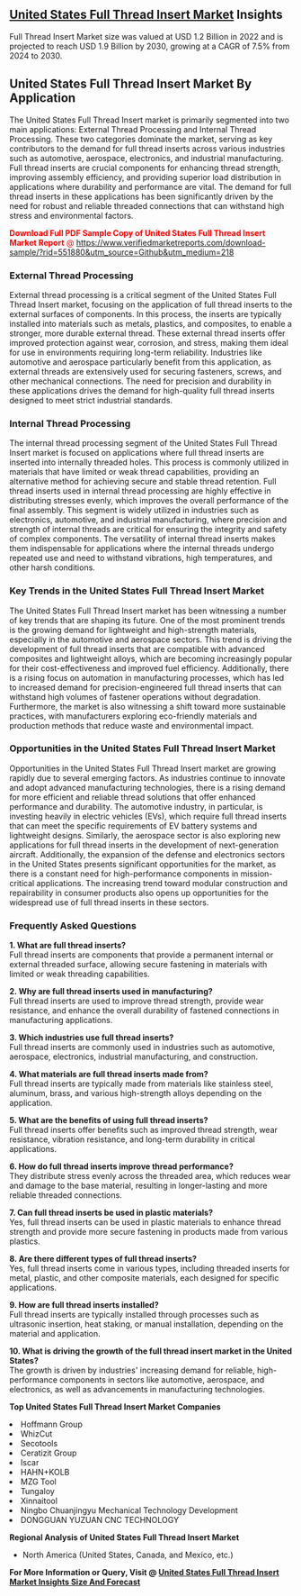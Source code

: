 <h2><a href="https://www.verifiedmarketreports.com/download-sample/?rid=551880&amp;utm_source=Github&amp;utm_medium=218" target="_blank">United States Full Thread Insert Market</a> Insights</h2><p>Full Thread Insert Market size was valued at USD 1.2 Billion in 2022 and is projected to reach USD 1.9 Billion by 2030, growing at a CAGR of 7.5% from 2024 to 2030.</p><p> <h2>United States Full Thread Insert Market By Application</h2> <p>The United States Full Thread Insert market is primarily segmented into two main applications: External Thread Processing and Internal Thread Processing. These two categories dominate the market, serving as key contributors to the demand for full thread inserts across various industries such as automotive, aerospace, electronics, and industrial manufacturing. Full thread inserts are crucial components for enhancing thread strength, improving assembly efficiency, and providing superior load distribution in applications where durability and performance are vital. The demand for full thread inserts in these applications has been significantly driven by the need for robust and reliable threaded connections that can withstand high stress and environmental factors. </p> <p><p><span class=""><span style="color: #ff0000;"><strong>Download Full PDF Sample Copy of United States Full Thread Insert Market Report</strong> @ </span><a href="https://www.verifiedmarketreports.com/download-sample/?rid=551880&amp;utm_source=Github&amp;utm_medium=218" target="_blank">https://www.verifiedmarketreports.com/download-sample/?rid=551880&amp;utm_source=Github&amp;utm_medium=218</a></span></p></p> <h3>External Thread Processing</h3> <p>External thread processing is a critical segment of the United States Full Thread Insert market, focusing on the application of full thread inserts to the external surfaces of components. In this process, the inserts are typically installed into materials such as metals, plastics, and composites, to enable a stronger, more durable external thread. These external thread inserts offer improved protection against wear, corrosion, and stress, making them ideal for use in environments requiring long-term reliability. Industries like automotive and aerospace particularly benefit from this application, as external threads are extensively used for securing fasteners, screws, and other mechanical connections. The need for precision and durability in these applications drives the demand for high-quality full thread inserts designed to meet strict industrial standards.</p> <h3>Internal Thread Processing</h3> <p>The internal thread processing segment of the United States Full Thread Insert market is focused on applications where full thread inserts are inserted into internally threaded holes. This process is commonly utilized in materials that have limited or weak thread capabilities, providing an alternative method for achieving secure and stable thread retention. Full thread inserts used in internal thread processing are highly effective in distributing stresses evenly, which improves the overall performance of the final assembly. This segment is widely utilized in industries such as electronics, automotive, and industrial manufacturing, where precision and strength of internal threads are critical for ensuring the integrity and safety of complex components. The versatility of internal thread inserts makes them indispensable for applications where the internal threads undergo repeated use and need to withstand vibrations, high temperatures, and other harsh conditions.</p> <h3>Key Trends in the United States Full Thread Insert Market</h3> <p>The United States Full Thread Insert market has been witnessing a number of key trends that are shaping its future. One of the most prominent trends is the growing demand for lightweight and high-strength materials, especially in the automotive and aerospace sectors. This trend is driving the development of full thread inserts that are compatible with advanced composites and lightweight alloys, which are becoming increasingly popular for their cost-effectiveness and improved fuel efficiency. Additionally, there is a rising focus on automation in manufacturing processes, which has led to increased demand for precision-engineered full thread inserts that can withstand high volumes of fastener operations without degradation. Furthermore, the market is also witnessing a shift toward more sustainable practices, with manufacturers exploring eco-friendly materials and production methods that reduce waste and environmental impact.</p> <h3>Opportunities in the United States Full Thread Insert Market</h3> <p>Opportunities in the United States Full Thread Insert market are growing rapidly due to several emerging factors. As industries continue to innovate and adopt advanced manufacturing technologies, there is a rising demand for more efficient and reliable thread solutions that offer enhanced performance and durability. The automotive industry, in particular, is investing heavily in electric vehicles (EVs), which require full thread inserts that can meet the specific requirements of EV battery systems and lightweight designs. Similarly, the aerospace sector is also exploring new applications for full thread inserts in the development of next-generation aircraft. Additionally, the expansion of the defense and electronics sectors in the United States presents significant opportunities for the market, as there is a constant need for high-performance components in mission-critical applications. The increasing trend toward modular construction and repairability in consumer products also opens up opportunities for the widespread use of full thread inserts in these sectors.</p> <h3>Frequently Asked Questions</h3> <p><strong>1. What are full thread inserts?</strong><br> Full thread inserts are components that provide a permanent internal or external threaded surface, allowing secure fastening in materials with limited or weak threading capabilities.</p> <p><strong>2. Why are full thread inserts used in manufacturing?</strong><br> Full thread inserts are used to improve thread strength, provide wear resistance, and enhance the overall durability of fastened connections in manufacturing applications.</p> <p><strong>3. Which industries use full thread inserts?</strong><br> Full thread inserts are commonly used in industries such as automotive, aerospace, electronics, industrial manufacturing, and construction.</p> <p><strong>4. What materials are full thread inserts made from?</strong><br> Full thread inserts are typically made from materials like stainless steel, aluminum, brass, and various high-strength alloys depending on the application.</p> <p><strong>5. What are the benefits of using full thread inserts?</strong><br> Full thread inserts offer benefits such as improved thread strength, wear resistance, vibration resistance, and long-term durability in critical applications.</p> <p><strong>6. How do full thread inserts improve thread performance?</strong><br> They distribute stress evenly across the threaded area, which reduces wear and damage to the base material, resulting in longer-lasting and more reliable threaded connections.</p> <p><strong>7. Can full thread inserts be used in plastic materials?</strong><br> Yes, full thread inserts can be used in plastic materials to enhance thread strength and provide more secure fastening in products made from various plastics.</p> <p><strong>8. Are there different types of full thread inserts?</strong><br> Yes, full thread inserts come in various types, including threaded inserts for metal, plastic, and other composite materials, each designed for specific applications.</p> <p><strong>9. How are full thread inserts installed?</strong><br> Full thread inserts are typically installed through processes such as ultrasonic insertion, heat staking, or manual installation, depending on the material and application.</p> <p><strong>10. What is driving the growth of the full thread insert market in the United States?</strong><br> The growth is driven by industries' increasing demand for reliable, high-performance components in sectors like automotive, aerospace, and electronics, as well as advancements in manufacturing technologies.</p> </p><p><strong>Top United States Full Thread Insert Market Companies</strong></p><div data-test-id=""><p><li>Hoffmann Group</li><li> WhizCut</li><li> Secotools</li><li> Ceratizit Group</li><li> Iscar</li><li> HAHN+KOLB</li><li> MZG Tool</li><li> Tungaloy</li><li> Xinnaitool</li><li> Ningbo Chuanjingyu Mechanical Technology Development</li><li> DONGGUAN YUZUAN CNC TECHNOLOGY</li></p><div><strong>Regional Analysis of&nbsp;United States Full Thread Insert Market</strong></div><ul><li dir="ltr"><p dir="ltr">North America&nbsp;(United States, Canada, and Mexico, etc.)</p></li></ul><p><strong>For More Information or Query, Visit @&nbsp;</strong><strong><a href="https://www.verifiedmarketreports.com/product/full-thread-insert-market/?utm_source=Github&amp;utm_medium=218" target="_blank">United States Full Thread Insert Market Insights Size And Forecast</a></strong></p></div>
